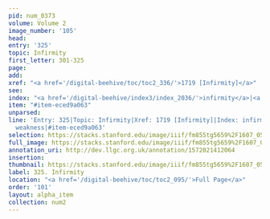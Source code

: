 ```yaml
---
pid: num_0373
volume: Volume 2
image_number: '105'
head: 
entry: '325'
topic: Infirmity
first_letter: 301-325
page: 
add: 
xref: "<a href='/digital-beehive/toc/toc2_336/'>1719 [Infirmity]</a>"
see: 
index: "<a href='/digital-beehive/index3/index_2036/'>infirmity</a>|<a href='/digital-beehive/index5/index_4498/'>weakness</a>"
item: "#item-eced9a063"
unparsed: 
line: 'Entry: 325|Topic: Infirmity|Xref: 1719 [Infirmity]|Index: infirmity|Index:
  weakness|#item-eced9a063'
selection: https://stacks.stanford.edu/image/iiif/fm855tg5659%2F1607_0572/268,1688,3065,754/full/0/default.jpg
full_image: https://stacks.stanford.edu/image/iiif/fm855tg5659%2F1607_0572/full/full/0/default.jpg
annotation_uri: http://dev.llgc.org.uk/annotation/1572021412064
insertion: 
thumbnail: https://stacks.stanford.edu/image/iiif/fm855tg5659%2F1607_0572/268,1688,600,180/250,/0/default.jpg
label: 325. Infirmity
location: "<a href='/digital-beehive/toc/toc2_095/'>Full Page</a>"
order: '101'
layout: alpha_item
collection: num2
---
```

